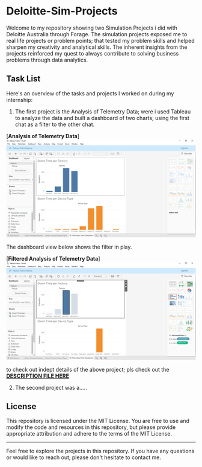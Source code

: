 # Deloitte-Sim-Projects
Welcome to my repository showing two Simulation Projects i did with Deloitte Australia through Forage. The simulation projects exposed me to real life projects or problem points; that tested my problem skills and helped sharpen my creativity and analytical skills. The inherent insights from the projects reinforced my quest to always contribute to solving business problems through data analytics. 

## Task List

Here's an overview of the tasks and projects I worked on during my internship:

1. The first project is the Analysis of Telemetry Data; were i used Tableau to analyze the data and built a dashboard of two charts; using the first chat as a filter to the other chat.  

[**Analysis of Telemetry Data**]
![](https://github.com/Henry-okereke/Deloitte-Sim-Projects/blob/main/Task%201%20-%20Analyzing%20Telemetry%20Data/Tableau%20Public%20-%20Book1%202_26_2025%203_09_55%20PM.png)

The dashboard view below shows the filter in play.

[**Filtered Analysis of Telemetry Data**]
![](https://github.com/Henry-okereke/Deloitte-Sim-Projects/blob/main/Task%201%20-%20Analyzing%20Telemetry%20Data/Tableau%20Public%20-%20Book1%202_26_2025%203_10_37%20PM.png)


to check out indept details of the above project; pls check out the [**DESCRIPTION FILE HERE**](https://github.com/Henry-okereke/Deloitte-Sim-Projects/blob/main/Task%201%20-%20Analyzing%20Telemetry%20Data/Task-Description)


2. The second project was a.....








## License

This repository is licensed under the MIT License. You are free to use and modify the code and resources in this repository, but please provide appropriate attribution and adhere to the terms of the MIT License.

---

Feel free to explore the projects in this repository. If you have any questions or would like to reach out, please don't hesitate to contact me. 
